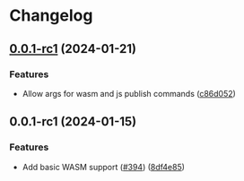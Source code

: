 # Changelog

## [0.0.1-rc1](https://github.com/TheOpenDictionary/odict/compare/wasm-v0.0.1-rc1...wasm-v0.0.1-rc1) (2024-01-21)


### Features

* Allow args for wasm and js publish commands ([c86d052](https://github.com/TheOpenDictionary/odict/commit/c86d0526f1a18338b678b4aa01831890ef9b9aef))

## 0.0.1-rc1 (2024-01-15)


### Features

* Add basic WASM support ([#394](https://github.com/TheOpenDictionary/odict/issues/394)) ([8df4e85](https://github.com/TheOpenDictionary/odict/commit/8df4e851c175dc5677d9580a29e9d38927f796a6))
